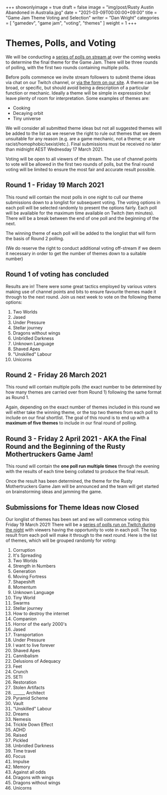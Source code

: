 +++
showonlyimage = true
draft = false
image = "img/post/Rusty Austin Abandoned in Australia.jpg"
date = "2021-03-09T00:00:00+09:00"
title = "Game Jam Theme Voting and Selection"
writer = "Dan Wright"
categories = [ "gamedev", "game jam", "voting", "themes" ]
weight = 1
+++

# Themes, Polls, and Voting

We will be conducting a [series of polls on stream at](https://www.twitch.tv/grahamweldon) over the coming weeks to determine the final theme for the Game Jam. There will be three rounds of polling, with the first two rounds containing multiple polls.

Before polls commence we invite stream followers to submit theme ideas via chat on our Twitch channel, or [via the form on our site](https://rustymothertruckers.com/contact/). A theme can be broad, or specific, but should avoid being a description of a particular function or mechanic. Ideally a theme will be simple in expresssion but leave plenty of room for interpretation. Some examples of themes are:

* Cooking
* Decaying orbit
* Tiny universe

We will consider all submitted theme ideas but not all suggested themes will be added to the list as we reserve the right to rule out themes that we deem unsuitable for any reason (e.g. are a game mechanic, not a theme; or are racist/homophobic/sexist/etc.). Final submissions must be received no later than midnight AEST Wednesday 17 March 2021.

Voting will be open to all viewers of the stream. The use of channel points to vote will be allowed in the first two rounds of polls, but the final round voting will be limited to ensure the most fair and accurate result possible.

## Round 1 - Friday 19 March 2021

This round will contain the most polls in one night to cull our theme submissions down to a longlist for subsequent voting. The voting options in each poll will be selected randomly to present the options fairly. Each poll will be available for the maximum time available on Twitch (ten minutes). There will be a break between the end of one poll and the beginning of the next.

The winning theme of each poll will be added to the longlist that will form the basis of Round 2 polling.

(We do reserve the right to conduct additional voting off-stream if we deem it necessary in order to get the number of themes down to a suitable number)

## Round 1 of voting has concluded

Results are in! There were some great tactics employed by various voters making use of channel points and bits to ensure favourite themes made it through to the next round. Join us next week to vote on the following theme options:

1. Two Worlds
2. Jased
3. Under Pressure
4. Stellar journey
5. Dragons without wings
6. Unbridled Darkness
7. Unknown Language
8. Shaved Apes
9. "Unskilled" Labour
10. Unicorns

## Round 2 - Friday 26 March 2021

This round will contain multiple polls (the exact number to be determined by how many themes are carried over from Round 1) following the same format as Round 1. 

Again, depending on the exact number of themes included in this round we will either take the winning theme, or the top two themes from each poll to include on our final shortlist. The goal of this round is to end up with a **maximum of five themes** to include in our final round of polling.

## Round 3 - Friday 2 April 2021 - AKA the Final Round and the Beginning of the Rusty Mothertruckers Game Jam!

This round will contain the **one poll run multiple times** through the evening with the results of each time being collated to produce the final result.

Once the result has been determined, the theme for the Rusty Mothertruckers Game Jam will be announced and the team will get started on brainstorming ideas and jamming the game.

## Submissions for Theme Ideas now Closed

Our longlist of themes has been set and we will commence voting this Friday 19 March 2021! There will be a [series of polls run on Twitch during the night](https://www.twitch.tv/grahamweldon) with viewers having the opportunity to vote in each poll. The top result from each poll will make it through to the next round. Here is the list of themes, which will be grouped randomly for voting:

1. Corruption
2. It's Spreading
3. Two Worlds
4. Strength in Numbers
5. Generation
6. Moving Fortress
7. Shapeshift
8. Momentum
9. Unknown Language
10. Tiny World
11. Swarms
12. Stellar journey
13. How to destroy the internet
14. Companion
15. Horror of the early 2000's
16. Jased
17. Transportation
18. Under Pressure
19. I want to live forever
20. Shaved Apes
21. Cannibalism
22. Delusions of Adequacy
23. Feet
24. Crunch
25. SETI
26. Restoration
27. Stolen Artifacts
28. ______ Architect
29. Pyramid Scheme
30. Vault
31. "Unskilled" Labour
32. Dreams
33. Nemesis
34. Trickle Down Effect
35. ADHD
36. Raised
37. Pickled
38. Unbridled Darkness
39. Time travel
40. Focus
41. Impulse
42. Memory
43. Against all odds
44. Dragons with wings
45. Dragons without wings
46. Unicorns
